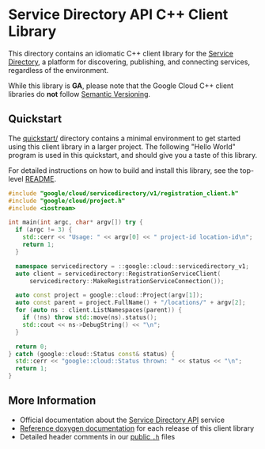 # Service Directory API C++ Client Library

This directory contains an idiomatic C++ client library for the
[Service Directory][cloud-service], a platform for discovering, publishing, and
connecting services, regardless of the environment.

While this library is **GA**, please note that the Google Cloud C++ client
libraries do **not** follow [Semantic Versioning](https://semver.org/).

## Quickstart

The [quickstart/](quickstart/README.md) directory contains a minimal environment
to get started using this client library in a larger project. The following
"Hello World" program is used in this quickstart, and should give you a taste of
this library.

For detailed instructions on how to build and install this library, see the
top-level [README](/README.md#building-and-installing).

<!-- inject-quickstart-start -->

```cc
#include "google/cloud/servicedirectory/v1/registration_client.h"
#include "google/cloud/project.h"
#include <iostream>

int main(int argc, char* argv[]) try {
  if (argc != 3) {
    std::cerr << "Usage: " << argv[0] << " project-id location-id\n";
    return 1;
  }

  namespace servicedirectory = ::google::cloud::servicedirectory_v1;
  auto client = servicedirectory::RegistrationServiceClient(
      servicedirectory::MakeRegistrationServiceConnection());

  auto const project = google::cloud::Project(argv[1]);
  auto const parent = project.FullName() + "/locations/" + argv[2];
  for (auto ns : client.ListNamespaces(parent)) {
    if (!ns) throw std::move(ns).status();
    std::cout << ns->DebugString() << "\n";
  }

  return 0;
} catch (google::cloud::Status const& status) {
  std::cerr << "google::cloud::Status thrown: " << status << "\n";
  return 1;
}
```

<!-- inject-quickstart-end -->

## More Information

- Official documentation about the [Service Directory API][cloud-service-docs]
  service
- [Reference doxygen documentation][doxygen-link] for each release of this
  client library
- Detailed header comments in our [public `.h`][source-link] files

[cloud-service]: https://cloud.google.com/service-directory
[cloud-service-docs]: https://cloud.google.com/service-directory/docs
[doxygen-link]: https://cloud.google.com/cpp/docs/reference/servicedirectory/latest/
[source-link]: https://github.com/googleapis/google-cloud-cpp/tree/main/google/cloud/servicedirectory
